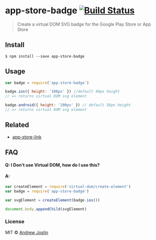 # app-store-badge [![Build Status](https://travis-ci.org/ajoslin/app-store-badge.svg?branch=master)](https://travis-ci.org/ajoslin/app-store-badge)

> Create a virtual DOM SVG badge for the Google Play Store or App Store


## Install

```
$ npm install --save app-store-badge
```


## Usage

```js
var badge = require('app-store-badge')

badge.ios({ height: '100px' }) //default 40px height
// => returns virtual DOM svg element

badge.android({ height: '200px' }) // default 58px height
// => returns virtual DOM svg element
```

## Related

- [app-store-link](https://github.com/ajoslin/app-store-link)

## FAQ

#### Q: I Don't use Virtual DOM, how do I use this?
#### A:

```js
var createElement = require('virtual-dom/create-element')
var badge = require('app-store-badge')

var svgElement = createElement(badge.ios())

document.body.appendChild(svgElement)
```

### License

MIT © [Andrew Joslin](http://ajoslin.com)
